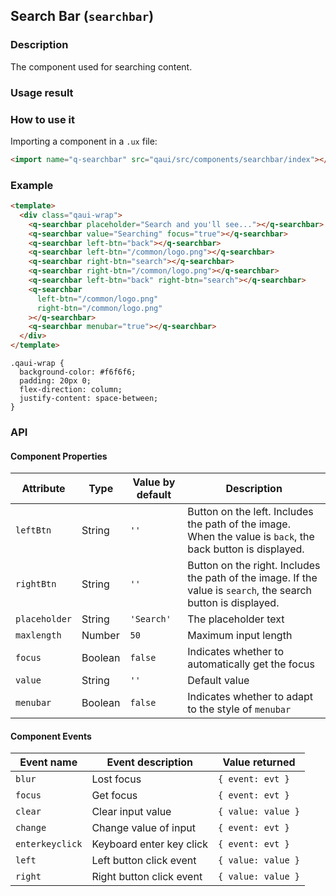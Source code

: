 ## Search Bar (`searchbar`)

### Description

The component used for searching content.

### Usage result

<preview url="https://wonderful-harsh-alvarezsaurus.glitch.me/preview/pages/searchbar"/>

### How to use it

Importing a component in a `.ux` file:

```html
<import name="q-searchbar" src="qaui/src/components/searchbar/index"></import>
```

### Example

```html
<template>
  <div class="qaui-wrap">
    <q-searchbar placeholder="Search and you'll see..."></q-searchbar>
    <q-searchbar value="Searching" focus="true"></q-searchbar>
    <q-searchbar left-btn="back"></q-searchbar>
    <q-searchbar left-btn="/common/logo.png"></q-searchbar>
    <q-searchbar right-btn="search"></q-searchbar>
    <q-searchbar right-btn="/common/logo.png"></q-searchbar>
    <q-searchbar left-btn="back" right-btn="search"></q-searchbar>
    <q-searchbar
      left-btn="/common/logo.png"
      right-btn="/common/logo.png"
    ></q-searchbar>
    <q-searchbar menubar="true"></q-searchbar>
  </div>
</template>
```

```less
.qaui-wrap {
  background-color: #f6f6f6;
  padding: 20px 0;
  flex-direction: column;
  justify-content: space-between;
}
```

### API

#### Component Properties

| Attribute     | Type    | Value by default | Description                                                                                                    |
| ------------- | ------- | ---------------- | -------------------------------------------------------------------------------------------------------------- |
| `leftBtn`     | String  | `''`             | Button on the left. Includes the path of the image. When the value is `back`, the back button is displayed.    |
| `rightBtn`    | String  | `''`             | Button on the right. Includes the path of the image. If the value is `search`, the search button is displayed. |
| `placeholder` | String  | `'Search'`       | The placeholder text                                                                                           |
| `maxlength`   | Number  | `50`             | Maximum input length                                                                                           |
| `focus`       | Boolean | `false`          | Indicates whether to automatically get the focus                                                               |
| `value`       | String  | `''`             | Default value                                                                                                  |
| `menubar`     | Boolean | `false`          | Indicates whether to adapt to the style of `menubar`                                                           |

#### Component Events

| Event name      | Event description        | Value returned     |
| --------------- | ------------------------ | ------------------ |
| `blur`          | Lost focus               | `{ event: evt }`   |
| `focus`         | Get focus                | `{ event: evt }`   |
| `clear`         | Clear input value        | `{ value: value }` |
| `change`        | Change value of input    | `{ event: evt }`   |
| `enterkeyclick` | Keyboard enter key click | `{ event: evt }`   |
| `left`          | Left button click event  | `{ value: value }` |
| `right`         | Right button click event | `{ value: value }` |
